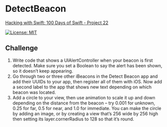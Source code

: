 # DetectBeacon

[Hacking with Swift: 100 Days of Swift - Project 22][1]

[![License: MIT](https://img.shields.io/badge/License-MIT-yellow.svg)](https://opensource.org/licenses/MIT)

## Challenge

1. Write code that shows a UIAlertController when your beacon is first detected. Make sure you set a Boolean to say the alert has been shown, so it doesn’t keep appearing.
2. Go through two or three other iBeacons in the Detect Beacon app and add their UUIDs to your app, then register all of them with iOS. Now add a second label to the app that shows new text depending on which beacon was located.
3. Add a circle to your view, then use animation to scale it up and down depending on the distance from the beacon – try 0.001 for unknown, 0.25 for far, 0.5 for near, and 1.0 for immediate. You can make the circle by adding an image, or by creating a view that’s 256 wide by 256 high then setting its layer.cornerRadius to 128 so that it’s round.

[1]: https://www.hackingwithswift.com/100/75
